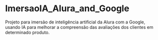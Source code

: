 # ImersaoIA_Alura_and_Google
Projeto para imersão de inteligência artificial da Alura com a Google, usando IA para melhorar a compreensão das avaliações dos clientes em determinado produto.
